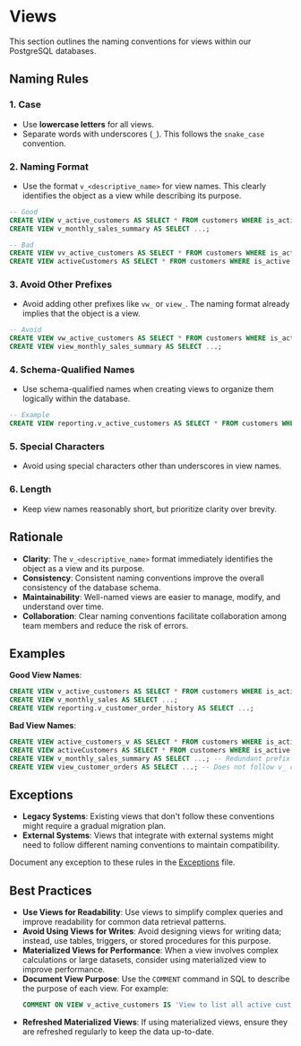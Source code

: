 # Views

This section outlines the naming conventions for views within our PostgreSQL databases.

## Naming Rules

### 1. Case

- Use **lowercase letters** for all views.
- Separate words with underscores (`_`). This follows the `snake_case` convention.

### 2. Naming Format

- Use the format `v_<descriptive_name>` for view names. This clearly identifies the object as a view while describing its purpose.

```sql
-- Good
CREATE VIEW v_active_customers AS SELECT * FROM customers WHERE is_active = true;
CREATE VIEW v_monthly_sales_summary AS SELECT ...;

-- Bad
CREATE VIEW vv_active_customers AS SELECT * FROM customers WHERE is_active = true; -- Less descriptive
CREATE VIEW activeCustomers AS SELECT * FROM customers WHERE is_active = true; -- PascalCase
```

### 3. Avoid Other Prefixes

- Avoid adding other prefixes like `vw_` or `view_`. The naming format already implies that the object is a view.

```sql
-- Avoid
CREATE VIEW vw_active_customers AS SELECT * FROM customers WHERE is_active = true;
CREATE VIEW view_monthly_sales_summary AS SELECT ...;
```

### 4. Schema-Qualified Names

- Use schema-qualified names when creating views to organize them logically within the database.

```sql
-- Example
CREATE VIEW reporting.v_active_customers AS SELECT * FROM customers WHERE is_active = true;
```

### 5. Special Characters

- Avoid using special characters other than underscores in view names.

### 6. Length

- Keep view names reasonably short, but prioritize clarity over brevity.

## Rationale

- **Clarity**: The `v_<descriptive_name>` format immediately identifies the object as a view and its purpose.
- **Consistency**: Consistent naming conventions improve the overall consistency of the database schema.
- **Maintainability**: Well-named views are easier to manage, modify, and understand over time.
- **Collaboration**: Clear naming conventions facilitate collaboration among team members and reduce the risk of errors.

## Examples

**Good View Names**:

```sql
CREATE VIEW v_active_customers AS SELECT * FROM customers WHERE is_active = true;
CREATE VIEW v_monthly_sales AS SELECT ...;
CREATE VIEW reporting.v_customer_order_history AS SELECT ...;
```

**Bad View Names**:

```sql
CREATE VIEW active_customers_v AS SELECT * FROM customers WHERE is_active = true; -- Less descriptive
CREATE VIEW activeCustomers AS SELECT * FROM customers WHERE is_active = true; -- PascalCase
CREATE VIEW v_monthly_sales_summary AS SELECT ...; -- Redundant prefix
CREATE VIEW view_customer_orders AS SELECT ...; -- Does not follow v_ convention
```

## Exceptions

- **Legacy Systems**: Existing views that don't follow these conventions might require a gradual migration plan.
- **External Systems**: Views that integrate with external systems might need to follow different naming conventions to maintain compatibility.

Document any exception to these rules in the [Exceptions](exceptions.md) file.

## Best Practices

- **Use Views for Readability**: Use views to simplify complex queries and improve readability for common data retrieval patterns.
- **Avoid Using Views for Writes**: Avoid designing views for writing data; instead, use tables, triggers, or stored procedures for this purpose.
- **Materialized Views for Performance**: When a view involves complex calculations or large datasets, consider using materialized view to improve performance.
- **Document View Purpose**: Use the `COMMENT` command in SQL to describe the purpose of each view. For example:
  ```sql
  COMMENT ON VIEW v_active_customers IS 'View to list all active customers'.
  ```
- **Refreshed Materialized Views**: If using materialized views, ensure they are refreshed regularly to keep the data up-to-date.
